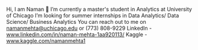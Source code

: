 Hi, I am Naman 👋
I’m currently a master's student in Analytics at University of Chicago
I’m looking for summer internships in Data Analytics/ Data Science/ Business Analytics
You can reach out to me on namanmehta@uchicago.edu or (773) 808-9229
LinkedIn - www.linkedin.com/in/naman-mehta-1aa920113/
Kaggle - www.kaggle.com/namanmehta1
